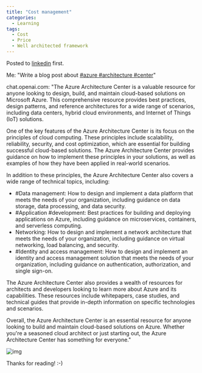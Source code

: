 ```yaml
---
title: "Cost management"
categories:
  - Learning
tags:
  - Cost
  - Price
  - Well architected framework
---
```


Posted to [linkedin](https://www.linkedin.com/posts/pieterjmdebruin_azure-architecture-center-activity-7011279913584312321-bPf9) first.

Me: "Write a blog post about [#azure #architecture #center](https://learn.microsoft.com/azure/architecture/)"

chat.openai.com:
"The Azure Architecture Center is a valuable resource for anyone looking to design, build, and maintain cloud-based solutions on Microsoft Azure. This comprehensive resource provides best practices, design patterns, and reference architectures for a wide range of scenarios, including data centers, hybrid cloud environments, and Internet of Things (IoT) solutions.

One of the key features of the Azure Architecture Center is its focus on the principles of cloud computing. These principles include scalability, reliability, security, and cost optimization, which are essential for building successful cloud-based solutions. The Azure Architecture Center provides guidance on how to implement these principles in your solutions, as well as examples of how they have been applied in real-world scenarios.

In addition to these principles, the Azure Architecture Center also covers a wide range of technical topics, including:
* #Data management: How to design and implement a data platform that meets the needs of your organization, including guidance on data storage, data processing, and data security.
* #Application #development: Best practices for building and deploying applications on Azure, including guidance on microservices, containers, and serverless computing.
* Networking: How to design and implement a network architecture that meets the needs of your organization, including guidance on virtual networking, load balancing, and security.
* #Identity and access management: How to design and implement an identity and access management solution that meets the needs of your organization, including guidance on authentication, authorization, and single sign-on.

The Azure Architecture Center also provides a wealth of resources for architects and developers looking to learn more about Azure and its capabilities. These resources include whitepapers, case studies, and technical guides that provide in-depth information on specific technologies and scenarios.

Overall, the Azure Architecture Center is an essential resource for anyone looking to build and maintain cloud-based solutions on Azure. Whether you're a seasoned cloud architect or just starting out, the Azure Architecture Center has something for everyone."

![img](../assets/images/2022-12-23-azure-architecture-center.png)

Thanks for reading! :-)
